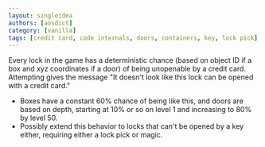 ```yaml
---
layout: singleidea
authors: [aosdict]
category: [vanilla]
tags: [credit card, code internals, doors, containers, key, lock pick]
---
```

Every lock in the game has a deterministic chance (based on object ID if a box and xyz coordinates if a door) of being unopenable by a credit card. Attempting gives the message "It doesn't look like this lock can be opened with a credit card."
* Boxes have a constant 60% chance of being like this, and doors are based on depth, starting at 10% or so on level 1 and increasing to 80% by level 50.
* Possibly extend this behavior to locks that can't be opened by a key either, requiring either a lock pick or magic.
